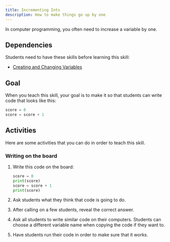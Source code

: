 ```yaml
---
title: Incrementing Ints
description: How to make things go up by one
---
```


In computer programming, you often need to increase a variable by one.

## Dependencies

Students need to have these skills before learning this skill:

- [Creating and Changing Variables](creating-and-changing-variables)

## Goal

When you teach this skill, your goal is to make it so that students can write code that looks like this:

```python
score = 0
score = score + 1
```

## Activities

Here are some activities that you can do in order to teach this skill.

### Writing on the board

1. Write this code on the board:

    ```python
    score = 0
    print(score)
    score = score + 1
    print(score)
    ```

2. Ask students what they think that code is going to do.

3. After calling on a few students, reveal the correct answer.

4. Ask all students to write similar code on their computers. Students can choose a different variable name when copying the code if they want to.

5. Have students run their code in order to make sure that it works.
